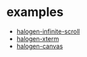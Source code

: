 # examples

- [halogen-infinite-scroll](./example/index.html#infinite-scroll)
- [halogen-xterm](./example/index.html#xterm)
- [halogen-canvas](./example/index.html#halogen-canvas-sketch)

